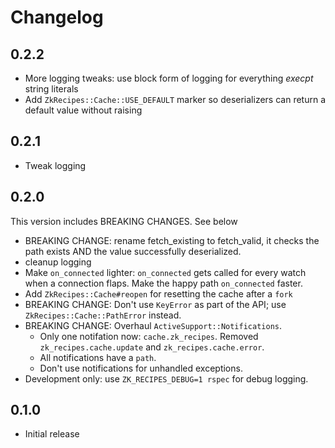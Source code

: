 # Changelog

## 0.2.2

- More logging tweaks: use block form of logging for everything *execpt* string literals
- Add `ZkRecipes::Cache::USE_DEFAULT` marker so deserializers can return a default value without raising

## 0.2.1

- Tweak logging

## 0.2.0

This version includes BREAKING CHANGES. See below

- BREAKING CHANGE: rename fetch_existing to fetch_valid, it checks the path
  exists AND the value successfully deserialized.
- cleanup logging
- Make `on_connected` lighter: `on_connected` gets called for every watch when
  a connection flaps. Make the happy path `on_connected` faster.
- Add `ZkRecipes::Cache#reopen` for resetting the cache after a `fork`
- BREAKING CHANGE: Don't use `KeyError` as part of the API; use
  `ZkRecipes::Cache::PathError` instead.
- BREAKING CHANGE: Overhaul `ActiveSupport::Notifications`.
  - Only one notifation now: `cache.zk_recipes`. Removed
    `zk_recipes.cache.update` and `zk_recipes.cache.error`.
  - All notifications have a `path`.
  - Don't use notifications for unhandled exceptions.
- Development only: use `ZK_RECIPES_DEBUG=1 rspec` for debug logging.

## 0.1.0

- Initial release
